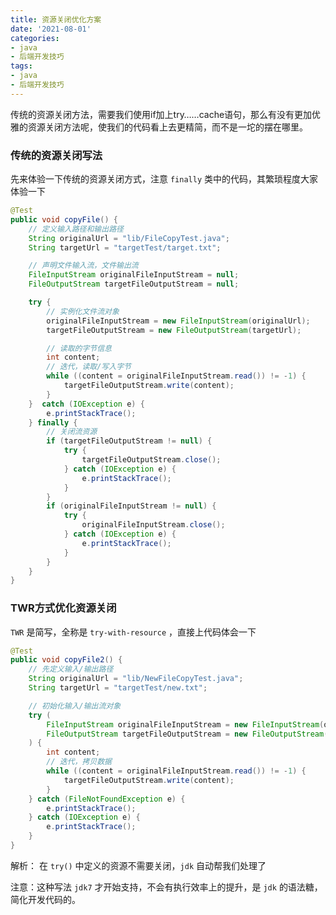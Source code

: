 ```yaml
---
title: 资源关闭优化方案
date: '2021-08-01'
categories:
- java
- 后端开发技巧
tags:
- java
- 后端开发技巧
---
```



传统的资源关闭方法，需要我们使用if加上try……cache语句，那么有没有更加优雅的资源关闭方法呢，使我们的代码看上去更精简，而不是一坨的摆在哪里。
<!-- more -->


### 传统的资源关闭写法

先来体验一下传统的资源关闭方式，注意 `finally` 类中的代码，其繁琐程度大家体验一下

```java
@Test
public void copyFile() {
    // 定义输入路径和输出路径
    String originalUrl = "lib/FileCopyTest.java";
    String targetUrl = "targetTest/target.txt";

    // 声明文件输入流，文件输出流
    FileInputStream originalFileInputStream = null;
    FileOutputStream targetFileOutputStream = null;

    try {
        // 实例化文件流对象
        originalFileInputStream = new FileInputStream(originalUrl);
        targetFileOutputStream = new FileOutputStream(targetUrl);

        // 读取的字节信息
        int content;
        // 迭代，读取/写入字节
        while ((content = originalFileInputStream.read()) != -1) {
            targetFileOutputStream.write(content);
        }
    }  catch (IOException e) {
        e.printStackTrace();
    } finally {
        // 关闭流资源
        if (targetFileOutputStream != null) {
            try {
                targetFileOutputStream.close();
            } catch (IOException e) {
                e.printStackTrace();
            }
        }
        if (originalFileInputStream != null) {
            try {
                originalFileInputStream.close();
            } catch (IOException e) {
                e.printStackTrace();
            }
        }
    }
}
```



### TWR方式优化资源关闭

`TWR` 是简写，全称是 `try-with-resource` ，直接上代码体会一下

```java
@Test
public void copyFile2() {
    // 先定义输入/输出路径
    String originalUrl = "lib/NewFileCopyTest.java";
    String targetUrl = "targetTest/new.txt";

    // 初始化输入/输出流对象
    try (
        FileInputStream originalFileInputStream = new FileInputStream(originalUrl);
        FileOutputStream targetFileOutputStream = new FileOutputStream(targetUrl);
    ) {
        int content;
        // 迭代，拷贝数据
        while ((content = originalFileInputStream.read()) != -1) {
            targetFileOutputStream.write(content);
        }
    } catch (FileNotFoundException e) {
        e.printStackTrace();
    } catch (IOException e) {
        e.printStackTrace();
    }
}
```

解析： 在 `try()` 中定义的资源不需要关闭，`jdk` 自动帮我们处理了

注意：这种写法 `jdk7` 才开始支持，不会有执行效率上的提升，是 `jdk` 的语法糖，简化开发代码的。

 

